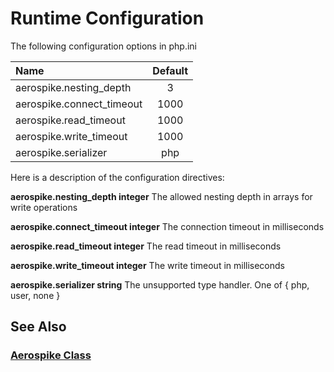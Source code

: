 
# Runtime Configuration

The following configuration options in php.ini

| Name  | Default  |
|:------|:---------:|
| aerospike.nesting_depth |  3  |
| aerospike.connect_timeout | 1000 |
| aerospike.read_timeout | 1000 |
| aerospike.write_timeout | 1000 |
| aerospike.serializer | php |

Here is a description of the configuration directives:

**aerospike.nesting_depth integer**
    The allowed nesting depth in arrays for write operations

**aerospike.connect_timeout integer**
    The connection timeout in milliseconds

**aerospike.read_timeout integer**
    The read timeout in milliseconds

**aerospike.write_timeout integer**
    The write timeout in milliseconds

**aerospike.serializer string**
    The unsupported type handler. One of { php, user, none }

## See Also

### [Aerospike Class](aerospike.md)
